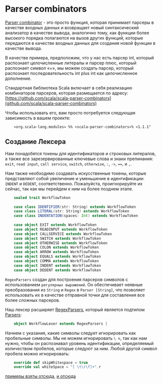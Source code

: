 # Parser combinators

[Parser combinator](https://en.wikipedia.org/wiki/Parser_combinator) - это просто функция, которая принимает парсеры в качестве входных данных и возвращает новый синтаксический анализатор в качестве вывода, аналогично тому, как функции более высокого порядка полагаются на вызов других функций, которые передаются в качестве входных данных для создания новой функции в качестве вывода.

В качестве примера, предположим, что у нас есть парсер int, который распознает целочисленные литералы и парсер плюс, который распознает символ «+», мы можем создать парсер, который распознает последовательность int plus int как целочисленное дополнение.

Стандартная библиотека Scala включает в себя реализацию комбинаторов парсеров, которая размещается по адресу: [https://github.com/scala/scala-parser-combinators](github.com/scala/scala-parser-combinators)

Чтобы использовать его, вам просто потребуется следующая зависимость в вашем проекте: 
<!-- code -->
```sbtshell
    «org.scala-lang.modules» %% »scala-parser-combinators«% »1.1.1"
```

## Создание Лексера

Нам понадобятся токены для идентификаторов и строковых литералов, а также все зарезервированные ключевые слова и знаки препинания: `exit`, `read input`, `call service`, `switch`, `otherwise`, `:`, `->`, `==`, и `,`.

Нам также необходимо создавать искусственные токены, которые представляют собой увеличение и уменьшение в идентификации: `INDENT` и `DEDENT`, соответственно. Пожалуйста, проигнорируйте их сейчас, так как мы перейдем к ним на более позднем этапе.

<!-- code -->
```scala
    sealed trait WorkflowToken
    
    case class IDENTIFIER(str: String) extends WorkflowToken
    case class LITERAL(str: String) extends WorkflowToken
    case class INDENTATION(spaces: Int) extends WorkflowToken
    
    case object EXIT extends WorkflowToken
    case object READINPUT extends WorkflowToken
    case object CALLSERVICE extends WorkflowToken
    case object SWITCH extends WorkflowToken
    case object OTHERWISE extends WorkflowToken
    case object COLON extends WorkflowToken
    case object ARROW extends WorkflowToken
    case object EQUALS extends WorkflowToken
    case object COMMA extends WorkflowToken
    case object INDENT extends WorkflowToken
    case object DEDENT extends WorkflowToken
```

`RegexParsers` создан для построения парсеров символов с использованием `регулярных выражений`. 
Он обеспечивает неявные преобразования из `String` и `Regex` в `Parser [String]`, 
что позволяет использовать их в качестве отправной точки для составления все более сложных парсеров.

Наш лексер расширяет [RegexParsers](https://github.com/scala/scala-parser-combinators/blob/1.1.x/docs/Getting_Started.md), который является подтипом [Parsers](https://github.com/scala/scala-parser-combinators/blob/1.1.x/docs/Getting_Started.md): 

<!-- code -->
```scala
    object WorkflowLexer extends RegexParsers {
```

Начнем с указания, какие символы следует игнорировать как пробельные символы. Мы не можем игнорировать `\ n`, так как нам нужно, чтобы он распознавал уровень идентификации, определяемый количеством пробелов, которые следуют за ним. Любой другой символ пробела можно игнорировать:

<!-- code -->
```scala
    override def skipWhitespace = true
    override val whiteSpace = "[ \t\r\f]+".r
```

[примеры взяты отсюда,](https://habr.com/post/325446/)
[и отсюда](https://enear.github.io/2016/03/31/parser-combinators/)
